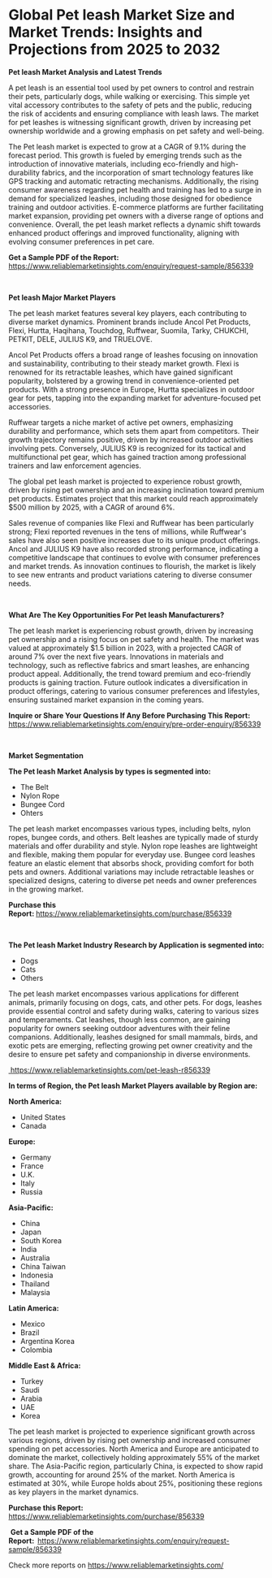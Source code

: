 <p><h1>Global Pet leash Market Size and Market Trends: Insights and Projections from 2025 to 2032</h1></p><p><strong>Pet leash Market Analysis and Latest Trends</strong></p>
<p><p>A pet leash is an essential tool used by pet owners to control and restrain their pets, particularly dogs, while walking or exercising. This simple yet vital accessory contributes to the safety of pets and the public, reducing the risk of accidents and ensuring compliance with leash laws. The market for pet leashes is witnessing significant growth, driven by increasing pet ownership worldwide and a growing emphasis on pet safety and well-being.</p><p>The Pet leash market is expected to grow at a CAGR of 9.1% during the forecast period. This growth is fueled by emerging trends such as the introduction of innovative materials, including eco-friendly and high-durability fabrics, and the incorporation of smart technology features like GPS tracking and automatic retracting mechanisms. Additionally, the rising consumer awareness regarding pet health and training has led to a surge in demand for specialized leashes, including those designed for obedience training and outdoor activities. E-commerce platforms are further facilitating market expansion, providing pet owners with a diverse range of options and convenience. Overall, the pet leash market reflects a dynamic shift towards enhanced product offerings and improved functionality, aligning with evolving consumer preferences in pet care.</p></p>
<p><strong>Get a Sample PDF of the Report:&nbsp;</strong> <a href="https://www.reliablemarketinsights.com/enquiry/request-sample/856339?utm_campaign=2004&utm_medium=2&utm_source=Github&utm_content=ia&utm_term=06022025&utm_id=pet-leash">https://www.reliablemarketinsights.com/enquiry/request-sample/856339</a></p>
<p>&nbsp;</p>
<p><strong>Pet leash Major Market Players</strong></p>
<p><p>The pet leash market features several key players, each contributing to diverse market dynamics. Prominent brands include Ancol Pet Products, Flexi, Hurtta, Haqihana, Touchdog, Ruffwear, Suomila, Tarky, CHUKCHI, PETKIT, DELE, JULIUS K9, and TRUELOVE. </p><p>Ancol Pet Products offers a broad range of leashes focusing on innovation and sustainability, contributing to their steady market growth. Flexi is renowned for its retractable leashes, which have gained significant popularity, bolstered by a growing trend in convenience-oriented pet products. With a strong presence in Europe, Hurtta specializes in outdoor gear for pets, tapping into the expanding market for adventure-focused pet accessories.</p><p>Ruffwear targets a niche market of active pet owners, emphasizing durability and performance, which sets them apart from competitors. Their growth trajectory remains positive, driven by increased outdoor activities involving pets. Conversely, JULIUS K9 is recognized for its tactical and multifunctional pet gear, which has gained traction among professional trainers and law enforcement agencies.</p><p>The global pet leash market is projected to experience robust growth, driven by rising pet ownership and an increasing inclination toward premium pet products. Estimates project that this market could reach approximately $500 million by 2025, with a CAGR of around 6%.</p><p>Sales revenue of companies like Flexi and Ruffwear has been particularly strong; Flexi reported revenues in the tens of millions, while Ruffwear's sales have also seen positive increases due to its unique product offerings. Ancol and JULIUS K9 have also recorded strong performance, indicating a competitive landscape that continues to evolve with consumer preferences and market trends. As innovation continues to flourish, the market is likely to see new entrants and product variations catering to diverse consumer needs.</p></p>
<p>&nbsp;</p>
<p><strong>What Are The Key Opportunities For Pet leash Manufacturers?</strong></p>
<p><p>The pet leash market is experiencing robust growth, driven by increasing pet ownership and a rising focus on pet safety and health. The market was valued at approximately $1.5 billion in 2023, with a projected CAGR of around 7% over the next five years. Innovations in materials and technology, such as reflective fabrics and smart leashes, are enhancing product appeal. Additionally, the trend toward premium and eco-friendly products is gaining traction. Future outlook indicates a diversification in product offerings, catering to various consumer preferences and lifestyles, ensuring sustained market expansion in the coming years.</p></p>
<p><strong>Inquire or Share Your Questions If Any Before Purchasing This Report:</strong> <a href="https://www.reliablemarketinsights.com/enquiry/pre-order-enquiry/856339?utm_campaign=2004&utm_medium=2&utm_source=Github&utm_content=ia&utm_term=06022025&utm_id=pet-leash">https://www.reliablemarketinsights.com/enquiry/pre-order-enquiry/856339</a></p>
<p>&nbsp;</p>
<p><strong>Market Segmentation</strong></p>
<p><strong>The Pet leash Market Analysis by types is segmented into:</strong></p>
<p><ul><li>The Belt</li><li>Nylon Rope</li><li>Bungee Cord</li><li>Ohters</li></ul></p>
<p><p>The pet leash market encompasses various types, including belts, nylon ropes, bungee cords, and others. Belt leashes are typically made of sturdy materials and offer durability and style. Nylon rope leashes are lightweight and flexible, making them popular for everyday use. Bungee cord leashes feature an elastic element that absorbs shock, providing comfort for both pets and owners. Additional variations may include retractable leashes or specialized designs, catering to diverse pet needs and owner preferences in the growing market.</p></p>
<p><strong>Purchase this Report:&nbsp;</strong><a href="https://www.reliablemarketinsights.com/purchase/856339?utm_campaign=2004&utm_medium=2&utm_source=Github&utm_content=ia&utm_term=06022025&utm_id=pet-leash">https://www.reliablemarketinsights.com/purchase/856339</a></p>
<p>&nbsp;</p>
<p><strong>The Pet leash Market Industry Research by Application is segmented into:</strong></p>
<p><ul><li>Dogs</li><li>Cats</li><li>Others</li></ul></p>
<p><p>The pet leash market encompasses various applications for different animals, primarily focusing on dogs, cats, and other pets. For dogs, leashes provide essential control and safety during walks, catering to various sizes and temperaments. Cat leashes, though less common, are gaining popularity for owners seeking outdoor adventures with their feline companions. Additionally, leashes designed for small mammals, birds, and exotic pets are emerging, reflecting growing pet owner creativity and the desire to ensure pet safety and companionship in diverse environments.</p></p>
<p><a href="https://www.reliablemarketinsights.com/pet-leash-r856339?utm_campaign=2004&utm_medium=2&utm_source=Github&utm_content=ia&utm_term=06022025&utm_id=pet-leash">&nbsp;https://www.reliablemarketinsights.com/pet-leash-r856339</a></p>
<p><strong>In terms of Region, the Pet leash Market Players available by Region are:</strong></p>
<p>
    <p> <strong> North America: </strong>
        <ul>
            <li>United States</li>
            <li>Canada</li>
        </ul>
        </p> 
    <p> <strong> Europe: </strong>
        <ul>
            <li>Germany</li>
            <li>France</li>
            <li>U.K.</li>
            <li>Italy</li>
            <li>Russia</li>
        </ul>
        </p> 
    <p> <strong> Asia-Pacific: </strong>
        <ul>
            <li>China</li>
            <li>Japan</li>
            <li>South Korea</li>
            <li>India</li>
            <li>Australia</li>
            <li>China Taiwan</li>
            <li>Indonesia</li>
            <li>Thailand</li>
            <li>Malaysia</li>
        </ul>
        </p> 
    <p> <strong> Latin America: </strong>
        <ul>
            <li>Mexico</li>
            <li>Brazil</li>
            <li>Argentina Korea</li>
            <li>Colombia</li>
        </ul>
        </p> 
    <p> <strong> Middle East & Africa: </strong>
        <ul>
            <li>Turkey</li>
            <li>Saudi</li>
            <li>Arabia</li>
            <li>UAE</li>
            <li>Korea</li>
        </ul>
    </p>
    </p>
<p><p>The pet leash market is projected to experience significant growth across various regions, driven by rising pet ownership and increased consumer spending on pet accessories. North America and Europe are anticipated to dominate the market, collectively holding approximately 55% of the market share. The Asia-Pacific region, particularly China, is expected to show rapid growth, accounting for around 25% of the market. North America is estimated at 30%, while Europe holds about 25%, positioning these regions as key players in the market dynamics.</p></p>
<p><strong>Purchase this Report: </strong><a href="https://www.reliablemarketinsights.com/purchase/856339?utm_campaign=2004&utm_medium=2&utm_source=Github&utm_content=ia&utm_term=06022025&utm_id=pet-leash">https://www.reliablemarketinsights.com/purchase/856339</a></p>
<p>&nbsp;<strong>Get a Sample PDF of the Report:&nbsp;&nbsp;</strong><a href="https://www.reliablemarketinsights.com/enquiry/request-sample/856339?utm_campaign=2004&utm_medium=2&utm_source=Github&utm_content=ia&utm_term=06022025&utm_id=pet-leash">https://www.reliablemarketinsights.com/enquiry/request-sample/856339</a></p>
<p><strong></strong></p>
<p>Check more reports on <a href="https://www.reliablemarketinsights.com/?utm_campaign=2004&utm_medium=2&utm_source=Github&utm_content=ia&utm_term=06022025&utm_id=pet-leash">https://www.reliablemarketinsights.com/</a></p>
